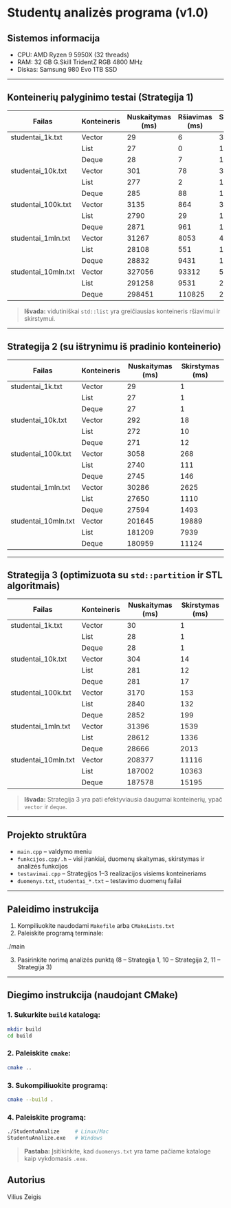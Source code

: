 # Studentų analizės programa (v1.0)

## Sistemos informacija

* CPU: AMD Ryzen 9 5950X (32 threads)
* RAM: 32 GB G.Skill TridentZ RGB 4800 MHz
* Diskas: Samsung 980 Evo 1TB SSD

---

## Konteinerių palyginimo testai (Strategija 1)

| Failas               | Konteineris | Nuskaitymas (ms) | Ršiavimas (ms) | Skirstymas (ms) |
| -------------------- | ----------- | ---------------- | -------------- | --------------- |
| studentai\_1k.txt    | Vector      | 29               | 6              | 3               |
|                      | List        | 27               | 0              | 1               |
|                      | Deque       | 28               | 7              | 1               |
| studentai\_10k.txt   | Vector      | 301              | 78             | 34              |
|                      | List        | 277              | 2              | 11              |
|                      | Deque       | 285              | 88             | 11              |
| studentai\_100k.txt  | Vector      | 3135             | 864            | 363             |
|                      | List        | 2790             | 29             | 125             |
|                      | Deque       | 2871             | 961            | 133             |
| studentai\_1mln.txt  | Vector      | 31267            | 8053           | 4208            |
|                      | List        | 28108            | 551            | 1325            |
|                      | Deque       | 28832            | 9431           | 1367            |
| studentai\_10mln.txt | Vector      | 327056           | 93312          | 54424           |
|                      | List        | 291258           | 9531           | 20032           |
|                      | Deque       | 298451           | 110825         | 20473           |

> **Išvada:** vidutiniškai `std::list` yra greičiausias konteineris ršiavimui ir skirstymui.

---

## Strategija 2 (su ištrynimu iš pradinio konteinerio)

| Failas               | Konteineris | Nuskaitymas (ms) | Skirstymas (ms) |
| -------------------- | ----------- | ---------------- | --------------- |
| studentai\_1k.txt    | Vector      | 29               | 1               |
|                      | List        | 27               | 1               |
|                      | Deque       | 27               | 1               |
| studentai\_10k.txt   | Vector      | 292              | 18              |
|                      | List        | 272              | 10              |
|                      | Deque       | 271              | 12              |
| studentai\_100k.txt  | Vector      | 3058             | 268             |
|                      | List        | 2740             | 111             |
|                      | Deque       | 2745             | 146             |
| studentai\_1mln.txt  | Vector      | 30286            | 2625            |
|                      | List        | 27650            | 1110            |
|                      | Deque       | 27594            | 1493            |
| studentai\_10mln.txt | Vector      | 201645           | 19889           |
|                      | List        | 181209           | 7939            |
|                      | Deque       | 180959           | 11124           |

---

## Strategija 3 (optimizuota su `std::partition` ir STL algoritmais)

| Failas               | Konteineris | Nuskaitymas (ms) | Skirstymas (ms) |
| -------------------- | ----------- | ---------------- | --------------- |
| studentai\_1k.txt    | Vector      | 30               | 1               |
|                      | List        | 28               | 1               |
|                      | Deque       | 28               | 1               |
| studentai\_10k.txt   | Vector      | 304              | 14              |
|                      | List        | 281              | 12              |
|                      | Deque       | 281              | 17              |
| studentai\_100k.txt  | Vector      | 3170             | 153             |
|                      | List        | 2840             | 132             |
|                      | Deque       | 2852             | 199             |
| studentai\_1mln.txt  | Vector      | 31396            | 1539            |
|                      | List        | 28612            | 1336            |
|                      | Deque       | 28666            | 2013            |
| studentai\_10mln.txt | Vector      | 208377           | 11116           |
|                      | List        | 187002           | 10363           |
|                      | Deque       | 187578           | 15195           |

> **Išvada:** Strategija 3 yra pati efektyviausia daugumai konteinerių, ypač `vector` ir `deque`.

---

## Projekto struktūra

* `main.cpp` – valdymo meniu
* `funkcijos.cpp/.h` – visi įrankiai, duomenų skaitymas, skirstymas ir analizės funkcijos
* `testavimai.cpp` – Strategijos 1–3 realizacijos visiems konteineriams
* `duomenys.txt`, `studentai_*.txt` – testavimo duomenų failai

---

## Paleidimo instrukcija

1. Kompiliuokite naudodami `Makefile` arba `CMakeLists.txt`
2. Paleiskite programą terminale:


./main


3. Pasirinkite norimą analizės punktą (8 – Strategija 1, 10 – Strategija 2, 11 – Strategija 3)
---

## Diegimo instrukcija (naudojant CMake)

### 1. Sukurkite `build` katalogą:

```bash
mkdir build
cd build
```

### 2. Paleiskite `cmake`:

```bash
cmake ..
```

### 3. Sukompiliuokite programą:

```bash
cmake --build .
```

### 4. Paleiskite programą:

```bash
./StudentuAnalize     # Linux/Mac
StudentuAnalize.exe   # Windows
```

> **Pastaba:** Įsitikinkite, kad `duomenys.txt` yra tame pačiame kataloge kaip vykdomasis `.exe`.

## Autorius

Vilius Zeigis

